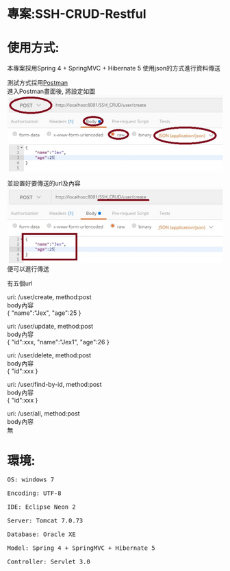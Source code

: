 # 專案:SSH-CRUD-Restful

# 使用方式:

本專案採用Spring 4 + SpringMVC + Hibernate 5 使用json的方式進行資料傳送 

測試方式採用[Postman](https://chrome.google.com/webstore/detail/postman/fhbjgbiflinjbdggehcddcbncdddomop?hl=zh-TW)<br />
進入Postman畫面後, 將設定如圖<br />
![Alt text](/WebContent/img/postman1.jpg)<br />

並設置好要傳送的url及內容<br />
![Alt text](/WebContent/img/postman2.jpg)<br />
便可以進行傳送

有五個url<br />

uri: /user/create, method:post<br />
body內容<br />
{
"name":"Jex",
"age":25
}

uri: /user/update, method:post<br />
body內容<br />
{
"id":xxx,
"name":"Jex1",
"age":26
}

uri: /user/delete, method:post<br />
body內容<br />
{
"id":xxx
}

uri: /user/find-by-id, method:post<br />
body內容<br />
{
"id":xxx
}

uri: /user/all, method:post<br />
body內容<br />無

# 環境:
<pre>
OS: windows 7

Encoding: UTF-8

IDE: Eclipse Neon 2

Server: Tomcat 7.0.73

Database: Oracle XE

Model: Spring 4 + SpringMVC + Hibernate 5

Controller: Servlet 3.0
</pre>
